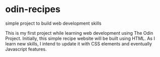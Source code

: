 # odin-recipes
simple project to build web development skills

This is my first project while learning web development using The Odin 
Project. Initially, this simple recipe website will be built using HTML. 
As I learn new skills, I intend to update it with CSS elements and 
eventually Javascript features.
